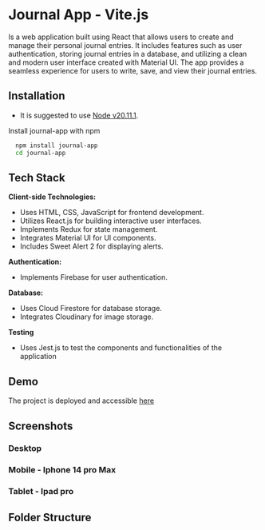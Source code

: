 # Journal App - Vite.js

Is a web application built using React that allows users to create and manage their personal journal entries. It includes features such as user authentication, storing journal entries in a database, and utilizing a clean and modern user interface created with Material UI. The app provides a seamless experience for users to write, save, and view their journal entries.


## Installation

- It is suggested to use [Node v20.11.1](https://nodejs.org/en/blog/release/v20.11.1).

Install journal-app with npm

```bash
  npm install journal-app
  cd journal-app
```

## Tech Stack

**Client-side Technologies:**
- Uses HTML, CSS, JavaScript for frontend development.
- Utilizes React.js for building interactive user interfaces.
- Implements Redux for state management.
- Integrates Material UI for UI components.
- Includes Sweet Alert 2 for displaying alerts.

**Authentication:**
- Implements Firebase for user authentication.

**Database:**
- Uses Cloud Firestore for database storage.
- Integrates Cloudinary for image storage.

**Testing**
- Uses Jest.js to test the components and functionalities of the application

## Demo

The project is deployed and accessible [here](https://journal-app-ng.netlify.app)


## Screenshots

### Desktop


### Mobile - Iphone 14 pro Max


### Tablet - Ipad pro


## Folder Structure



